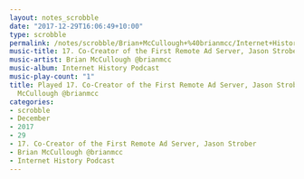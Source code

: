 ```yaml
---
layout: notes_scrobble
date: "2017-12-29T16:06:49+10:00"
type: scrobble
permalink: /notes/scrobble/Brian+McCullough+%40brianmcc/Internet+History+Podcast/be8d4fc634a3a64d92878eadf455d4231539f499.html
music-title: 17. Co-Creator of the First Remote Ad Server, Jason Strober
music-artist: Brian McCullough @brianmcc
music-album: Internet History Podcast
music-play-count: "1"
title: Played 17. Co-Creator of the First Remote Ad Server, Jason Strober by Brian
  McCullough @brianmcc
categories:
- scrobble
- December
- 2017
- 29
- 17. Co-Creator of the First Remote Ad Server, Jason Strober
- Brian McCullough @brianmcc
- Internet History Podcast
---
```

